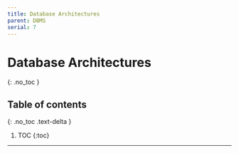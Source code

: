 ```yaml
---
title: Database Architectures
parent: DBMS
serial: 7
---
```


# Database Architectures
{: .no_toc }

## Table of contents
{: .no_toc .text-delta }

1. TOC
{:toc}

***